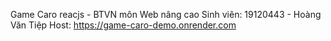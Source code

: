 Game Caro reacjs - BTVN môn Web nâng cao
Sinh viên: 19120443 - Hoàng Văn Tiệp
Host: https://game-caro-demo.onrender.com
